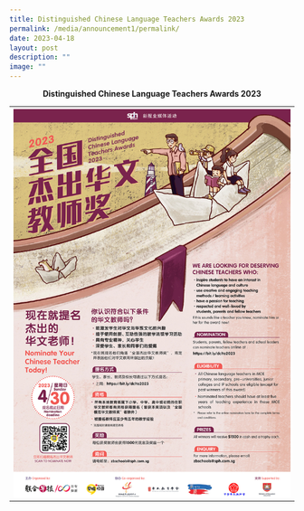 ```yaml
---
title: Distinguished Chinese Language Teachers Awards 2023
permalink: /media/announcement1/permalink/
date: 2023-04-18
layout: post
description: ""
image: ""
---
```

<p align="center"><b>Distinguished Chinese Language Teachers Awards 2023</b>
<table>
<tbody>
<tr>
<th><img src="/images/distinguished cl teachers awards poster 2023.jpg" style="width: 100%;"><br>	
</th>
</tr>
</tbody>
</table>
</p>